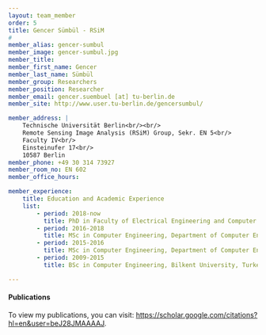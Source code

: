 ```yaml
---
layout: team_member
order: 5
title: Gencer Sümbül - RSiM
#
member_alias: gencer-sumbul
member_image: gencer-sumbul.jpg
member_title:
member_first_name: Gencer
member_last_name: Sümbül
member_group: Researchers
member_position: Researcher
member_email: gencer.suembuel [at] tu-berlin.de
member_site: http://www.user.tu-berlin.de/gencersumbul/

member_address: |
    Technische Universität Berlin<br/><br/>
    Remote Sensing Image Analysis (RSiM) Group, Sekr. EN 5<br/>
    Faculty IV<br/>
    Einsteinufer 17<br/>
    10587 Berlin
member_phone: +49 30 314 73927
member_room_no: EN 602
member_office_hours:

member_experience:
    title: Education and Academic Experience
    list:
        - period: 2018-now
          title: PhD in Faculty of Electrical Engineering and Computer Science, TU Berlin, Germany.
        - period: 2016-2018
          title: MSc in Computer Engineering, Department of Computer Engineering, Bilkent University, Turkey.
        - period: 2015-2016
          title: MSc in Computer Engineering, Department of Computer Engineering, Boğaziçi University, Turkey.
        - period: 2009-2015
          title: BSc in Computer Engineering, Bilkent University, Turkey.

---
```


  <h4 class="mt-4">Publications</h4>
  <p>To view my publications, you can visit: <a href=" https://scholar.google.com/citations?hl=en&user=beJ28JMAAAAJ" target="_blank">https://scholar.google.com/citations?hl=en&user=beJ28JMAAAAJ</a>.</p>
